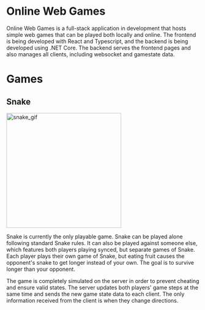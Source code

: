 # Online Web Games
Online Web Games is a full-stack application in development that hosts simple web games that can be played both locally and online. The frontend is being developed with React and Typescript, and the backend is being developed using .NET Core. The backend serves the frontend pages and also manages all clients, including websocket and gamestate data.

# Games
## Snake
<img src="https://github.com/user-attachments/assets/caab5590-18b7-4d85-b140-64ceb83a6826" alt="snake_gif" width="300" height="300">


Snake is currently the only playable game. Snake can be played alone following standard Snake rules. It can also be played against someone else, which features both players playing synced, but separate games of Snake. Each player plays their own game of Snake, but eating fruit causes the opponent's snake to get longer instead of your own. The goal is to survive longer than your opponent. 

The game is completely simulated on the server in order to prevent cheating and ensure valid states. The server updates both players' game steps at the same time and sends the new game state data to each client. The only information received from the client is when they change directions.



